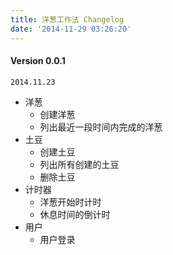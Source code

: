 ```yaml
---
title: 洋葱工作法 Changelog
date: '2014-11-29 03:26:20'
---
```


#### Version 0.0.1

`2014.11.23`

- 洋葱
	- 创建洋葱
    - 列出最近一段时间内完成的洋葱
- 土豆
	- 创建土豆
    - 列出所有创建的土豆
    - 删除土豆
- 计时器
	- 洋葱开始时计时
    - 休息时间的倒计时
- 用户
	- 用户登录